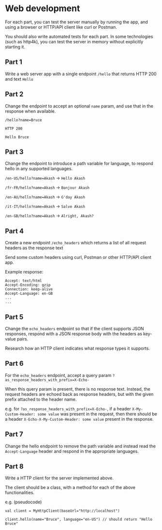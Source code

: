 # Web development

For each part, you can test the server manually by running the app, and using a browser or HTTP/API client like curl or Postman.

You should also write automated tests for each part. In some technologies (such as http4k), you can test the server in memory without explicitly starting it.

## Part 1

Write a web server app with a single endpoint `/hello` that returns HTTP 200 and text `Hello`

## Part 2

Change the endpoint to accept an optional `name` param, and use that in the response when available.

`/hello?name=Bruce`

```
HTTP 200

Hello Bruce
```

## Part 3

Change the endpoint to introduce a path variable for language, to respond hello in any supported languages.

`/en-US/hello?name=Akash` -> `Hello Akash`

`/fr-FR/hello?name=Akash` -> `Bonjour Akash`

`/en-AU/hello?name=Akash` -> `G'day Akash`

`/it-IT/hello?name=Akash` -> `Salve Akash`

`/en-GB/hello?name=Akash` -> `Alright, Akash?`

## Part 4

Create a new endpoint `/echo_headers` which returns a list of all request headers as the response text

Send some custom headers using curl, Postman or other HTTP/API client app.

Example response:

```
Accept: text/html
Accept-Encoding: gzip
Connection: keep-alive
Accept-Language: en-GB
...
...
```

## Part 5

Change the `echo_headers` endpoint so that if the client supports JSON responses, respond with a JSON response body with the headers as key-value pairs.

Research how an HTTP client indicates what response types it supports.

## Part 6

For the `echo_headers` endpoint, accept a query param `?as_response_headers_with_prefix=X-Echo-`

When this query param is present, there is no response text. Instead, the request headers are echoed back as response headers, but with the given prefix attached to the header name.

e.g. for `?as_response_headers_with_prefix=X-Echo-`, if a header `X-My-Custom-Header: some value` was present in the request, then there should be a header `X-Echo-X-My-Custom-Header: some value` present in the response.

## Part 7

Change the hello endpoint to remove the path variable and instead read the `Accept-Language` header and respond in the appropriate languages.

## Part 8

Write a HTTP client for the server implemented above.

The client should be a class, with a method for each of the above functionalities.

e.g. (pseudocode)

```
val client = MyHttpClient(baseUrl="http://localhost")

client.hello(name="Bruce", language="en-US") // should return "Hello Bruce"
```
